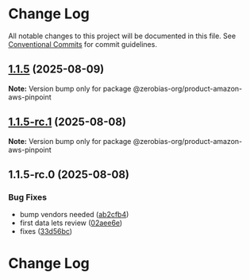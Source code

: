 # Change Log

All notable changes to this project will be documented in this file.
See [Conventional Commits](https://conventionalcommits.org) for commit guidelines.

## [1.1.5](https://github.com/zerobias-org/product/compare/@zerobias-org/product-amazon-aws-pinpoint@1.1.5-rc.1...@zerobias-org/product-amazon-aws-pinpoint@1.1.5) (2025-08-09)

**Note:** Version bump only for package @zerobias-org/product-amazon-aws-pinpoint





## [1.1.5-rc.1](https://github.com/zerobias-org/product/compare/@zerobias-org/product-amazon-aws-pinpoint@1.1.5-rc.0...@zerobias-org/product-amazon-aws-pinpoint@1.1.5-rc.1) (2025-08-08)

**Note:** Version bump only for package @zerobias-org/product-amazon-aws-pinpoint





## 1.1.5-rc.0 (2025-08-08)


### Bug Fixes

* bump vendors needed ([ab2cfb4](https://github.com/zerobias-org/product/commit/ab2cfb4a9cf2e3008e08b068f98011fec096c932))
* first data lets review ([02aee6e](https://github.com/zerobias-org/product/commit/02aee6e8c4f11675de7c63a00f4c8254a67a4dd7))
* fixes ([33d56bc](https://github.com/zerobias-org/product/commit/33d56bcaedf3fa5e3939a33c0fb57eda53539d05))





# Change Log
